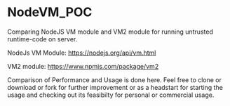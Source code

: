 # NodeVM_POC
Comparing NodeJS VM module and VM2 module for running untrusted runtime-code on server.

NodeJs VM Module: 
https://nodejs.org/api/vm.html

VM2 module:
https://www.npmjs.com/package/vm2

Comparison of Performance and Usage is done here. Feel free to clone or download or fork for further improvement or as a headstart for starting the usage and checking out its feasibilty for personal or commercial usage.
